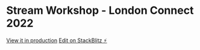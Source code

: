 # Stream Workshop - London Connect 2022

[View it in production](https://connect-stream-demo.pages.dev/)
[Edit on StackBlitz ⚡️](https://stackblitz.com/edit/stream-connect-london?file=README.md)
